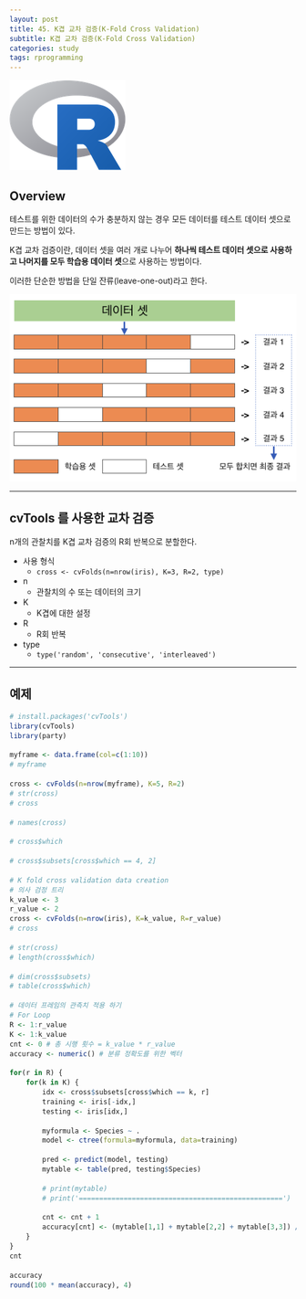 ```yaml
---
layout: post
title: 45. K겹 교차 검증(K-Fold Cross Validation)
subtitle: K겹 교차 검증(K-Fold Cross Validation)
categories: study
tags: rprogramming
---
```


![r](/assets/img/logo/r-logo.png)

## Overview

테스트를 위한 데이터의 수가 충분하지 않는 경우 모든 데이터를 테스트 데이터 셋으로 만드는 방법이 있다.

K겹 교차 검증이란, 데이터 셋을 여러 개로 나누어 **하나씩 테스트 데이터 셋으로 사용하고 나머지를 모두 학습용 데이터 셋**으로 사용하는 방법이다.

이러한 단순한 방법을 단일 잔류(leave-one-out)라고 한다.

![fig](/assets/img/study/r/191114_fig_02.png)

***

## cvTools 를 사용한 교차 검증

n개의 관찰치를 K겹 교차 검증의 R회 반복으로 분할한다.

- 사용 형식
  - `cross <- cvFolds(n=nrow(iris), K=3, R=2, type)`
- n
  - 관찰치의 수 또는 데이터의 크기
- K
  - K겹에 대한 설정
- R
  - R회 반복
- type
  - `type('random', 'consecutive', 'interleaved')`

***

## 예제

```R
# install.packages('cvTools')
library(cvTools)
library(party)

myframe <- data.frame(col=c(1:10))
# myframe

cross <- cvFolds(n=nrow(myframe), K=5, R=2)
# str(cross)
# cross

# names(cross)

# cross$which

# cross$subsets[cross$which == 4, 2]

# K fold cross validation data creation
# 의사 검정 트리
k_value <- 3
r_value <- 2
cross <- cvFolds(n=nrow(iris), K=k_value, R=r_value)
# cross

# str(cross)
# length(cross$which)

# dim(cross$subsets)
# table(cross$which)

# 데이터 프레임의 관측치 적용 하기
# For Loop
R <- 1:r_value
K <- 1:k_value
cnt <- 0 # 총 시행 횟수 = k_value * r_value
accuracy <- numeric() # 분류 정확도를 위한 벡터

for(r in R) {
    for(k in K) {
        idx <- cross$subsets[cross$which == k, r]
        training <- iris[-idx,]
        testing <- iris[idx,]

        myformula <- Species ~ .
        model <- ctree(formula=myformula, data=training)

        pred <- predict(model, testing)
        mytable <- table(pred, testing$Species)

        # print(mytable)
        # print('==================================================')

        cnt <- cnt + 1
        accuracy[cnt] <- (mytable[1,1] + mytable[2,2] + mytable[3,3]) / sum(mytable)
    }
}
cnt

accuracy
round(100 * mean(accuracy), 4)
```